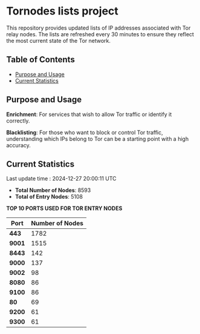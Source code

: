 # Tornodes lists project

This repository provides updated lists of IP addresses associated with Tor relay nodes. The lists are refreshed every 30 minutes to ensure they reflect the most current state of the Tor network.

## Table of Contents

- [Purpose and Usage](#purpose-and-usage)
- [Current Statistics](#current-statistics)


## Purpose and Usage

**Enrichment**: For services that wish to allow Tor traffic or identify it correctly.

**Blacklisting**: For those who want to block or control Tor traffic, understanding which IPs belong to Tor can be a starting point with a high accuracy.

## Current Statistics

Last update time : 2024-12-27 20:00:11 UTC

- **Total Number of Nodes**: 8593
- **Total of Entry Nodes**: 5108

**TOP 10 PORTS USED FOR TOR ENTRY NODES**

| **Port** | **Number of Nodes** |
|------|-----------------|
| **443**   | 1782  |
| **9001**   | 1515  |
| **8443**   | 142  |
| **9000**   | 137  |
| **9002**   | 98  |
| **8080**   | 86  |
| **9100**   | 86  |
| **80**   | 69  |
| **9200**   | 61  |
| **9300**   | 61  |

